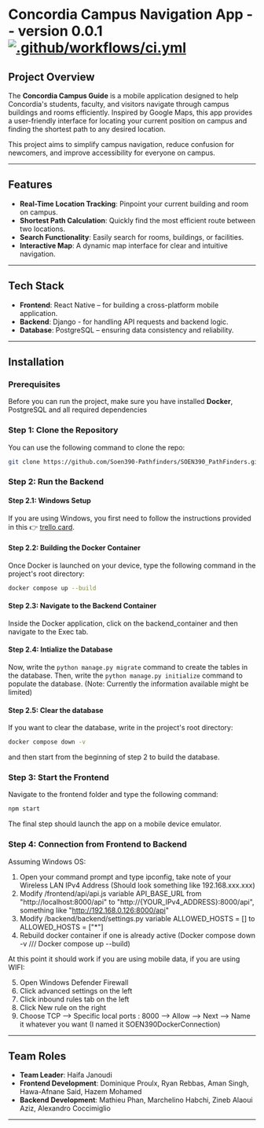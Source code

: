 # Concordia Campus Navigation App -- version 0.0.1 [![.github/workflows/ci.yml](https://github.com/Soen390-Pathfinders/SOEN390_PathFinders/actions/workflows/ci.yml/badge.svg)](https://github.com/Soen390-Pathfinders/SOEN390_PathFinders/actions/workflows/ci.yml)

## Project Overview

The **Concordia Campus Guide** is a mobile application designed to help Concordia's students, faculty, and visitors navigate through campus buildings and rooms efficiently. Inspired by Google Maps, this app provides a user-friendly interface for locating your current position on campus and finding the shortest path to any desired location.

This project aims to simplify campus navigation, reduce confusion for newcomers, and improve accessibility for everyone on campus.

---

## Features

- **Real-Time Location Tracking**: Pinpoint your current building and room on campus.
- **Shortest Path Calculation**: Quickly find the most efficient route between two locations.
- **Search Functionality**: Easily search for rooms, buildings, or facilities.
- **Interactive Map**: A dynamic map interface for clear and intuitive navigation.

---

## Tech Stack

- **Frontend**: React Native – for building a cross-platform mobile application.
- **Backend**: Django - for handling API requests and backend logic.
- **Database**: PostgreSQL – ensuring data consistency and reliability.

---

## Installation

### Prerequisites

Before you can run the project, make sure you have installed **Docker**, PostgreSQL and all required dependencies

### Step 1: Clone the Repository

You can use the following command to clone the repo:

```bash
git clone https://github.com/Soen390-Pathfinders/SOEN390_PathFinders.git
```

### Step 2: Run the Backend

#### Step 2.1: Windows Setup

If you are using Windows, you first need to follow the instructions provided in this 👉 [trello card](https://trello.com/c/wga7XPGq/12-bug-3-pytest-fail-due-to-docker).

#### Step 2.2: Building the Docker Container

Once Docker is launched on your device, type the following command in the project's root directory:

```bash
docker compose up --build
```

#### Step 2.3: Navigate to the Backend Container

Inside the Docker application, click on the backend_container and then navigate to the Exec tab.

#### Step 2.4: Intialize the Database

Now, write the `python manage.py migrate` command to create the tables in the database.
Then, write the `python manage.py initialize` command to populate the database.
(Note: Currently the information available might be limited)

#### Step 2.5: Clear the database

If you want to clear the database, write in the project's root directory:

```bash
docker compose down -v
```

and then start from the beginning of step 2 to build the database.

### Step 3: Start the Frontend

Navigate to the frontend folder and type the following command:

```bash
npm start
```

The final step should launch the app on a mobile device emulator.


### Step 4: Connection from Frontend to Backend
Assuming Windows OS:
1. Open your command prompt and type ipconfig, take note of your Wireless LAN IPv4 Address (Should look something like 192.168.xxx.xxx)
2. Modify /frontend/api/api.js variable API_BASE_URL from "http://localhost:8000/api" to "http://{YOUR_IPv4_ADDRESS}:8000/api", something like "http://192.168.0.126:8000/api"
3. Modify /backend/backend/settings.py variable ALLOWED_HOSTS = [] to ALLOWED_HOSTS = ["*"]
4. Rebuild docker container if one is already active (Docker compose down -v  /// Docker compose up --build)

At this point it should work if you are using mobile data, if you are using WIFI:

5. Open Windows Defender Firewall
6. Click advanced settings on the left
7. Click inbound rules tab on the left
8. Click New rule on the right
9. Choose TCP --> Specific local ports : 8000 --> Allow --> Next --> Name it whatever you want (I named it SOEN390DockerConnection)



---

## Team Roles

- **Team Leader**: Haifa Janoudi
- **Frontend Development**: Dominique Proulx, Ryan Rebbas, Aman Singh, Hawa-Afnane Said, Hazem Mohamed
- **Backend Development**: Mathieu Phan, Marchelino Habchi, Zineb Alaoui Aziz, Alexandro Coccimiglio

---
